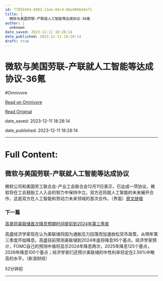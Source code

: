 ```yaml
---
id: f785b454-9882-11ee-84c4-8ba406bd4e71
title: |
  微软与美国劳联-产联就人工智能等达成协议-36氪
author: |
  unknown
date_saved: 2023-12-11 18:28:14
date_published: 2023-12-11 18:28:14
draft: true
---
```


# 微软与美国劳联-产联就人工智能等达成协议-36氪
#Omnivore

[Read on Omnivore](https://omnivore.app/me/36-18c5b5d14e5)

[Read Original](https://36kr.com/newsflashes/2556967901928071?f=rss)

date_saved: 2023-12-11 18:28:14

date_published: 2023-12-11 18:28:14

--- 

# Full Content: 

## 微软与美国劳联-产联就人工智能等达成协议

微软公司和美国劳工联合会-产业工会联合会12月11日表示，已达成一项协议，微软将在工会鼓励工人入会的努力中保持中立。双方还将就人工智能的未来展开合作，这是双方在人工智能和劳动力未来领域的首次合作。（界面）[原文链接](https://m.jiemian.com/article/10523310%5Fsina.html)

### 下一篇

[高盛将美联储首次降息预期时间提前到2024年第三季度](https://36kr.com/newsflashes/2556964557724288)

高盛经济学家现在认为美联储将因为通胀压力回落而加速放松货币政策，从明年第三季度开始降息。高盛目前预测美联储到2024年底将降息95个基点。经济学家预计，FOMC自己的预测中值将显示2024年降息两次，2025年降息125个基点，2026年降息100个基点；经济学家们还预计美联储的中性利率将定在2.56%中略高的水平。（新浪财经）

52分钟前

---

